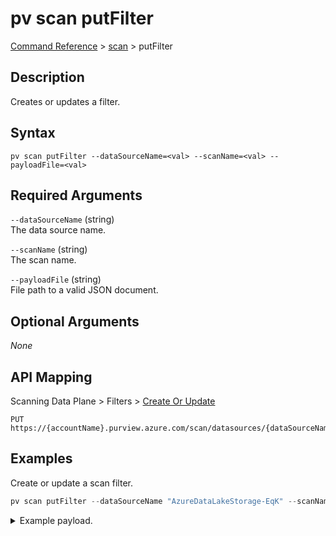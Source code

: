 # pv scan putFilter
[Command Reference](../../../README.md#command-reference) > [scan](./main.md) > putFilter

## Description
Creates or updates a filter.

## Syntax
```
pv scan putFilter --dataSourceName=<val> --scanName=<val> --payloadFile=<val>
```

## Required Arguments
`--dataSourceName` (string)  
The data source name.

`--scanName` (string)  
The scan name.

`--payloadFile` (string)  
File path to a valid JSON document.

## Optional Arguments
*None*

## API Mapping
Scanning Data Plane > Filters > [Create Or Update](https://docs.microsoft.com/en-us/rest/api/purview/scanningdataplane/filters/create-or-update)
```
PUT https://{accountName}.purview.azure.com/scan/datasources/{dataSourceName}/scans/{scanName}/filters/custom
```

## Examples
Create or update a scan filter.
```powershell
pv scan putFilter --dataSourceName "AzureDataLakeStorage-EqK" --scanName "Scan-Qrh" --payloadFile "/path/to/file.json"
```
<details><summary>Example payload.</summary>
<p>

```json
{
    "name": "custom",
    "properties": {
        "excludeUriPrefixes": [
            "https://pvlab4da424adls.dfs.core.windows.net/raw/BingCoronavirusQuerySet"
        ],
        "includeUriPrefixes": [
            "https://pvlab4da424adls.dfs.core.windows.net/",
            "https://pvlab4da424adls.dfs.core.windows.net/raw",
            "https://pvlab4da424adls.dfs.core.windows.net/raw/Twitter"
        ]
    }
}
```
</p>
</details>